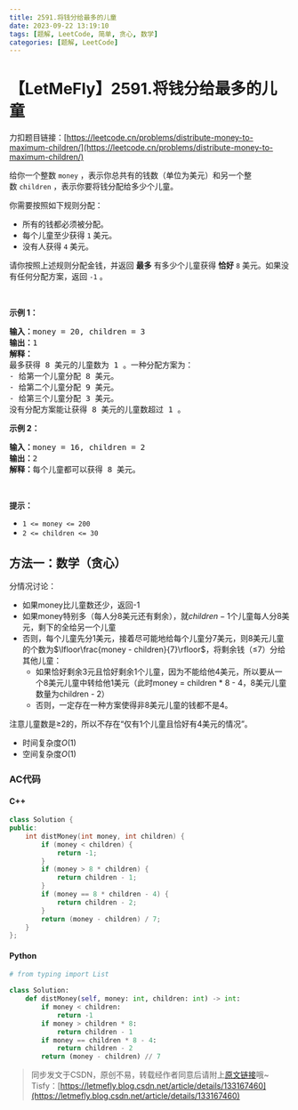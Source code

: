 ```yaml
---
title: 2591.将钱分给最多的儿童
date: 2023-09-22 13:19:10
tags: [题解, LeetCode, 简单, 贪心, 数学]
categories: [题解, LeetCode]
---
```


# 【LetMeFly】2591.将钱分给最多的儿童

力扣题目链接：[https://leetcode.cn/problems/distribute-money-to-maximum-children/](https://leetcode.cn/problems/distribute-money-to-maximum-children/)

<p>给你一个整数&nbsp;<code>money</code>&nbsp;，表示你总共有的钱数（单位为美元）和另一个整数&nbsp;<code>children</code>&nbsp;，表示你要将钱分配给多少个儿童。</p>

<p>你需要按照如下规则分配：</p>

<ul>
	<li>所有的钱都必须被分配。</li>
	<li>每个儿童至少获得&nbsp;<code>1</code>&nbsp;美元。</li>
	<li>没有人获得 <code>4</code>&nbsp;美元。</li>
</ul>

<p>请你按照上述规则分配金钱，并返回 <strong>最多</strong>&nbsp;有多少个儿童获得 <strong>恰好</strong><em>&nbsp;</em><code>8</code>&nbsp;美元。如果没有任何分配方案，返回&nbsp;<code>-1</code>&nbsp;。</p>

<p>&nbsp;</p>

<p><strong>示例 1：</strong></p>

<pre><b>输入：</b>money = 20, children = 3
<b>输出：</b>1
<b>解释：</b>
最多获得 8 美元的儿童数为 1 。一种分配方案为：
- 给第一个儿童分配 8 美元。
- 给第二个儿童分配 9 美元。
- 给第三个儿童分配 3 美元。
没有分配方案能让获得 8 美元的儿童数超过 1 。
</pre>

<p><strong>示例 2：</strong></p>

<pre><b>输入：</b>money = 16, children = 2
<b>输出：</b>2
<b>解释：</b>每个儿童都可以获得 8 美元。
</pre>

<p>&nbsp;</p>

<p><strong>提示：</strong></p>

<ul>
	<li><code>1 &lt;= money &lt;= 200</code></li>
	<li><code>2 &lt;= children &lt;= 30</code></li>
</ul>


    
## 方法一：数学（贪心）

分情况讨论：

+ 如果money比儿童数还少，返回-1
+ 如果money特别多（每人分8美元还有剩余），就$children - 1$个儿童每人分8美元，剩下的全给另一个儿童
+ 否则，每个儿童先分1美元，接着尽可能地给每个儿童分7美元，则8美元儿童的个数为$\lfloor\frac{money - children}{7}\rfloor$，将剩余钱（≤7）分给其他儿童：
   + 如果恰好剩余3元且恰好剩余1个儿童，因为不能给他4美元，所以要从一个8美元儿童中转给他1美元（此时money = children * 8 - 4，8美元儿童数量为children - 2）
   + 否则，一定存在一种方案使得非8美元儿童的钱都不是4。

注意儿童数是≥2的，所以不存在“仅有1个儿童且恰好有4美元的情况”。

+ 时间复杂度$O(1)$
+ 空间复杂度$O(1)$

### AC代码

#### C++

```cpp
class Solution {
public:
    int distMoney(int money, int children) {
        if (money < children) {
            return -1;
        }
        if (money > 8 * children) {
            return children - 1;
        }
        if (money == 8 * children - 4) {
            return children - 2;
        }
        return (money - children) / 7;
    }
};
```

#### Python

```python
# from typing import List

class Solution:
    def distMoney(self, money: int, children: int) -> int:
        if money < children:
            return -1
        if money > children * 8:
            return children - 1
        if money == children * 8 - 4:
            return children - 2
        return (money - children) // 7
```

> 同步发文于CSDN，原创不易，转载经作者同意后请附上[原文链接](https://blog.letmefly.xyz/2023/09/22/LeetCode%202591.%E5%B0%86%E9%92%B1%E5%88%86%E7%BB%99%E6%9C%80%E5%A4%9A%E7%9A%84%E5%84%BF%E7%AB%A5/)哦~
> Tisfy：[https://letmefly.blog.csdn.net/article/details/133167460](https://letmefly.blog.csdn.net/article/details/133167460)
